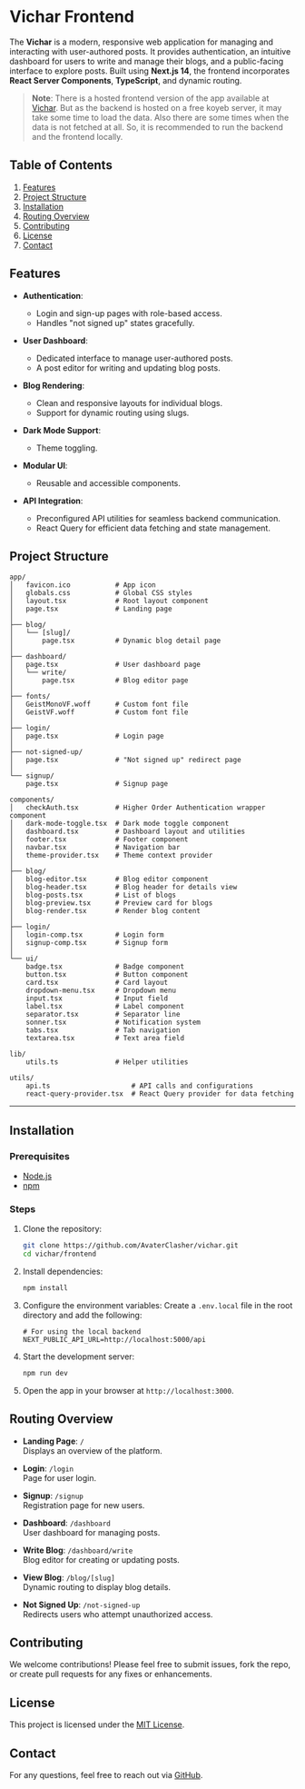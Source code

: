 # Vichar Frontend

The **Vichar** is a modern, responsive web application for managing and interacting with user-authored posts. It provides authentication, an intuitive dashboard for users to write and manage their blogs, and a public-facing interface to explore posts. Built using **Next.js 14**, the frontend incorporates **React Server Components**, **TypeScript**, and dynamic routing.

> **Note**: There is a hosted frontend version of the app available at [Vichar](https://vichar2.vercel.app/). But as the backend is hosted on a free koyeb server, it may take some time to load the data. Also there are some times when the data is not fetched at all. So, it is recommended to run the backend and the frontend locally.

## Table of Contents

1. [Features](#features)  
2. [Project Structure](#project-structure)  
3. [Installation](#installation)  
4. [Routing Overview](#routing-overview)  
5. [Contributing](#contributing)  
6. [License](#license)  
7. [Contact](#contact)  

## Features

- **Authentication**:
  - Login and sign-up pages with role-based access.
  - Handles "not signed up" states gracefully.

- **User Dashboard**:
  - Dedicated interface to manage user-authored posts.
  - A post editor for writing and updating blog posts.

- **Blog Rendering**:
  - Clean and responsive layouts for individual blogs.
  - Support for dynamic routing using slugs.

- **Dark Mode Support**:
  - Theme toggling.

- **Modular UI**:
  - Reusable and accessible components.

- **API Integration**:
  - Preconfigured API utilities for seamless backend communication.
  - React Query for efficient data fetching and state management.

## Project Structure

```
app/
│   favicon.ico           # App icon
│   globals.css           # Global CSS styles
│   layout.tsx            # Root layout component
│   page.tsx              # Landing page
│
├── blog/
│   └── [slug]/
│       page.tsx          # Dynamic blog detail page
│
├── dashboard/
│   page.tsx              # User dashboard page
│   └── write/
│       page.tsx          # Blog editor page
│
├── fonts/
│   GeistMonoVF.woff      # Custom font file
│   GeistVF.woff          # Custom font file
│
├── login/
│   page.tsx              # Login page
│
├── not-signed-up/
│   page.tsx              # "Not signed up" redirect page
│
└── signup/
    page.tsx              # Signup page

components/
│   checkAuth.tsx         # Higher Order Authentication wrapper component
│   dark-mode-toggle.tsx  # Dark mode toggle component
│   dashboard.tsx         # Dashboard layout and utilities
│   footer.tsx            # Footer component
│   navbar.tsx            # Navigation bar
│   theme-provider.tsx    # Theme context provider
│
├── blog/
│   blog-editor.tsx       # Blog editor component
│   blog-header.tsx       # Blog header for details view
│   blog-posts.tsx        # List of blogs
│   blog-preview.tsx      # Preview card for blogs
│   blog-render.tsx       # Render blog content
│
├── login/
│   login-comp.tsx        # Login form
│   signup-comp.tsx       # Signup form
│
└── ui/
    badge.tsx             # Badge component
    button.tsx            # Button component
    card.tsx              # Card layout
    dropdown-menu.tsx     # Dropdown menu
    input.tsx             # Input field
    label.tsx             # Label component
    separator.tsx         # Separator line
    sonner.tsx            # Notification system
    tabs.tsx              # Tab navigation
    textarea.tsx          # Text area field

lib/
    utils.ts              # Helper utilities

utils/
    api.ts                    # API calls and configurations
    react-query-provider.tsx  # React Query provider for data fetching
```

---

## Installation

### Prerequisites

- [Node.js](https://nodejs.org/)
- [npm](https://www.npmjs.com/)

### Steps

1. Clone the repository:

   ```bash
   git clone https://github.com/AvaterClasher/vichar.git
   cd vichar/frontend
   ```

2. Install dependencies:

   ```bash
   npm install
   ```

3. Configure the environment variables:
   Create a `.env.local` file in the root directory and add the following:

   ```env
   # For using the local backend
   NEXT_PUBLIC_API_URL=http://localhost:5000/api
   ```

4. Start the development server:

   ```bash
   npm run dev
   ```

5. Open the app in your browser at `http://localhost:3000`.

## Routing Overview

- **Landing Page**: `/`  
  Displays an overview of the platform.

- **Login**: `/login`  
  Page for user login.

- **Signup**: `/signup`  
  Registration page for new users.

- **Dashboard**: `/dashboard`  
  User dashboard for managing posts.

- **Write Blog**: `/dashboard/write`  
  Blog editor for creating or updating posts.

- **View Blog**: `/blog/[slug]`  
  Dynamic routing to display blog details.

- **Not Signed Up**: `/not-signed-up`  
  Redirects users who attempt unauthorized access.

## Contributing

We welcome contributions! Please feel free to submit issues, fork the repo, or create pull requests for any fixes or enhancements.

## License

This project is licensed under the [MIT License](LICENSE.md).

## Contact

For any questions, feel free to reach out via [GitHub](https://github.com/AvaterClasher).